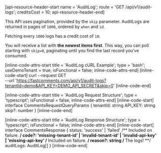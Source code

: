 [api-resource-header-start name = 'AuditLog'; route = 'GET /api/v1/audit-logs'; creditsCost = 10; api-resource-header-end]

This API uses pagination, provided by the `skip` parameter. AuditLogs are returned in pages of `1000`, ordered by `when` and `id`.

Fetching every `1000` logs has a credit cost of `10`.

You will receive a list with **the newest items first**. This way, you can poll starting with `skip=0`, paginating until you find the last record you've consumed.

[inline-code-attrs-start title = 'AuditLog cURL Example'; type = 'bash'; useDemoTenant = true; isFunctional = false; inline-code-attrs-end]
[inline-code-start]
curl --request GET \
  --url 'https://fastcomments.com/api/v1/audit-logs?tenantId=demo&API_KEY=DEMO_API_SECRET&skip=0'
[inline-code-end]

[inline-code-attrs-start title = 'AuditLog Request Structure'; type = 'typescript'; isFunctional = false; inline-code-attrs-end]
[inline-code-start]
interface CommentsRequestQueryParams {
    tenantId: string
    API_KEY: string
    skip?: number
}
[inline-code-end]

[inline-code-attrs-start title = 'AuditLog Response Structure'; type = 'typescript'; isFunctional = false; inline-code-attrs-end]
[inline-code-start]
interface CommentsResponse {
    status: 'success' | 'failed'
    /** Included on failure. **/
    code?: 'missing-tenant-id' | 'invalid-tenant-id' | 'invalid-api-key' | 'missing-api-key'
    /** Included on failure. **/
    reason?: string
    /** The logs! **/
    auditLogs: AuditLog[]
}
[inline-code-end]
